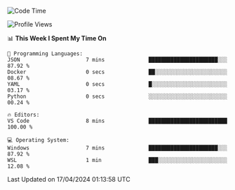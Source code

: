 <!--START_SECTION:waka-->
![Code Time](http://img.shields.io/badge/Code%20Time-608%20hrs%209%20mins-blue)

![Profile Views](http://img.shields.io/badge/Profile%20Views-18-blue)

📊 **This Week I Spent My Time On** 

```text
💬 Programming Languages: 
JSON                     7 mins              ██████████████████████░░░   87.92 % 
Docker                   0 secs              ██░░░░░░░░░░░░░░░░░░░░░░░   08.67 % 
YAML                     0 secs              █░░░░░░░░░░░░░░░░░░░░░░░░   03.17 % 
Python                   0 secs              ░░░░░░░░░░░░░░░░░░░░░░░░░   00.24 % 

🔥 Editors: 
VS Code                  8 mins              █████████████████████████   100.00 % 

💻 Operating System: 
Windows                  7 mins              ██████████████████████░░░   87.92 % 
WSL                      1 min               ███░░░░░░░░░░░░░░░░░░░░░░   12.08 % 
```


 Last Updated on 17/04/2024 01:13:58 UTC
<!--END_SECTION:waka-->
